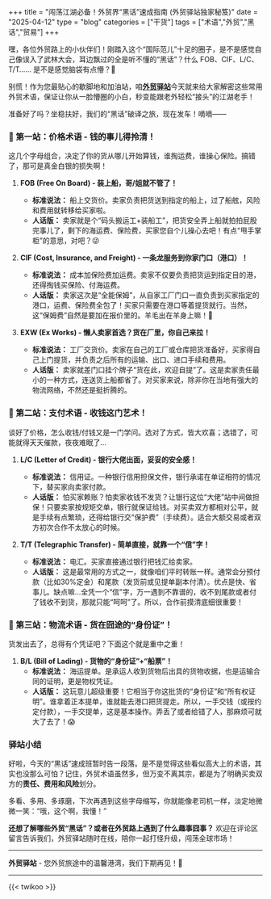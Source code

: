 +++
title = "闯荡江湖必备！外贸界“黑话”速成指南 (外贸驿站独家秘笈)"
date = "2025-04-12"
type = "blog"
categories = ["干货"]
tags = ["术语","外贸","黑话","贸易"]
+++



嘿，各位外贸路上的小伙伴们！刚踏入这个“国际范儿”十足的圈子，是不是感觉自己像误入了武林大会，耳边飘过的全是听不懂的“黑话”？什么 FOB、CIF、L/C、T/T…… 是不是感觉脑袋有点懵？🤯

别慌！作为您最贴心的歇脚地和加油站，咱[**外贸驿站**](/ "外贸人士必备的专业导航网站，外贸资源全汇聚，成长路上好帮手")今天就来给大家解密这些常用外贸术语，保证让你从一脸懵圈的小白，秒变能跟老外轻松“接头”的江湖老手！

准备好了吗？坐稳扶好，我们的“黑话”破译之旅，现在发车！嘀嘀——


### 🚩 第一站：价格术语 - 钱的事儿得拎清！

这几个字母组合，决定了你的货从哪儿开始算钱，谁掏运费，谁操心保险。搞错了，那可是真金白银的损失啊！

1.  **FOB (Free On Board) - 装上船，哥/姐就不管了！**
    *   **标准说法：** 船上交货价。卖家负责把货送到指定的船上，过了船舷，风险和费用就转移给买家啦。
    *   **人话版：** 卖家就是个“码头搬运工+装船工”，把货安全弄上船就拍拍屁股完事儿了，剩下的海运费、保险费，买家您自个儿操心去吧！有点“甩手掌柜”的意思，对吧？😜

2.  **CIF (Cost, Insurance, and Freight) - 一条龙服务到你家门口（港口）！**
    *   **标准说法：** 成本加保险费加运费。卖家不仅要负责把货运到指定目的港，还得掏钱买保险、付海运费。
    *   **人话版：** 卖家这次是“全能保姆”，从自家工厂门口一直负责到买家指定的港口，运费、保险费全包了！买家只需要在港口等着提货就行。当然，这“保姆费”自然是要加在报价里的。羊毛出在羊身上嘛！🐑

3.  **EXW (Ex Works) - 懒人卖家首选？货在厂里，你自己来拉！**
    *   **标准说法：** 工厂交货价。卖家在自己的工厂或仓库把货准备好，买家得自己上门提货，并负责之后所有的运输、出口、进口手续和费用。
    *   **人话版：** 卖家就差门口挂个牌子“货在此，欢迎自提”了。这是卖家责任最小的一种方式，连送货上船都省了。对买家来说，除非你在当地有强大的物流网络，不然还是挺折腾的。


### 🚩 第二站：支付术语 - 收钱这门艺术！

谈好了价格，怎么收钱/付钱又是一门学问。选对了方式，皆大欢喜；选错了，可能就得天天催款，夜夜难眠了…

1.  **L/C (Letter of Credit) - 银行大佬出面，妥妥的安全感！**
    *   **标准说法：** 信用证。一种银行信用担保文件，银行承诺在单证相符的情况下，替买家向卖家付款。
    *   **人话版：** 怕买家赖账？怕卖家收钱不发货？让银行这位“大佬”站中间做担保！只要卖家按规矩交单，银行就保证给钱。对买卖双方都相对公平，就是手续有点繁琐，还得给银行交“保护费”（手续费）。适合大额交易或者双方初次合作不太放心的时候。

2.  **T/T (Telegraphic Transfer) - 简单直接，就靠一个“信”字！**
    *   **标准说法：** 电汇。买家直接通过银行把钱汇给卖家。
    *   **人话版：** 这是最常用的方式之一，就像咱们平时转账一样。通常会分预付款（比如30%定金）和尾款（发货前或见提单副本付清）。优点是快、省事儿。缺点嘛…全凭一个“信”字，万一遇到不靠谱的，收不到尾款或者付了钱收不到货，那就只能“呵呵”了。所以，合作前摸清底细很重要！


### 🚩 第三站：物流术语 - 货在囧途的“身份证”！

货发出去了，总得有个凭证吧？下面这个就是重中之重！

1.  **B/L (Bill of Lading) - 货物的“身份证”+“船票”！**
    *   **标准说法：** 海运提单。是承运人收到货物后出具的货物收据，也是运输合同的证明，更是物权凭证。
    *   **人话版：** 这玩意儿超级重要！它相当于你这批货的“身份证”和“所有权证明”。谁拿着正本提单，谁就能去港口把货提走。所以，一手交钱（或按约定付款），一手交提单，这是基本操作。弄丢了或者给错了人，那麻烦可就大了去了！😱


### 驿站小结

好啦，今天的“黑话”速成班暂时告一段落。是不是觉得这些看似高大上的术语，其实也没那么可怕？记住，外贸术语虽然多，但万变不离其宗，都是为了明确买卖双方的**责任、费用和风险**划分。

多看、多用、多琢磨，下次再遇到这些字母缩写，你就能像老司机一样，淡定地微微一笑：“哦，这个啊，我懂！”

**还想了解哪些外贸“黑话”？或者在外贸路上遇到了什么趣事囧事？** 欢迎在评论区留言告诉我们，外贸驿站随时在线，陪你一起打怪升级，闯荡全球市场！

---

**外贸驿站** - 您外贸旅途中的温馨港湾，我们下期再见！👋


---



{{< twikoo >}}  <!-- 使用默认设置 -->